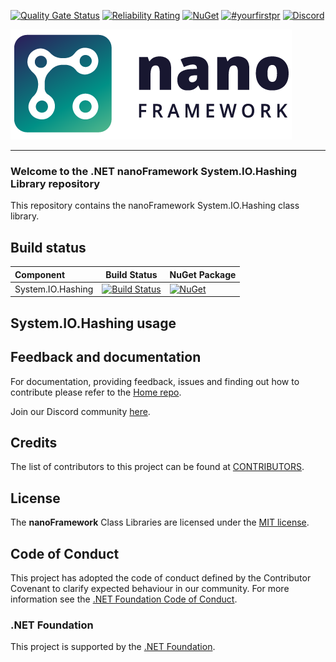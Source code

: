 [![Quality Gate Status](https://sonarcloud.io/api/project_badges/measure?project=nanoframework_System.IO.Hashing&metric=alert_status)](https://sonarcloud.io/dashboard?id=nanoframework_System.IO.Hashing) [![Reliability Rating](https://sonarcloud.io/api/project_badges/measure?project=nanoframework_System.IO.Hashing&metric=reliability_rating)](https://sonarcloud.io/dashboard?id=nanoframework_System.IO.Hashing) [![NuGet](https://img.shields.io/nuget/dt/nanoFramework.System.IO.Hashing.svg?label=NuGet&style=flat&logo=nuget)](https://www.nuget.org/packages/nanoFramework.System.IO.Hashing/) [![#yourfirstpr](https://img.shields.io/badge/first--timers--only-friendly-blue.svg)](https://github.com/nanoframework/Home/blob/main/CONTRIBUTING.md) [![Discord](https://img.shields.io/discord/478725473862549535.svg?logo=discord&logoColor=white&label=Discord&color=7289DA)](https://discord.gg/gCyBu8T)

![nanoFramework logo](https://raw.githubusercontent.com/nanoframework/Home/main/resources/logo/nanoFramework-repo-logo.png)

-----

### Welcome to the .NET **nanoFramework** System.IO.Hashing Library repository

This repository contains the nanoFramework System.IO.Hashing class library.

## Build status

| Component | Build Status | NuGet Package |
|:-|---|---|
| System.IO.Hashing | [![Build Status](https://dev.azure.com/nanoframework/System.IO.Hashing/_apis/build/status%2Fnanoframework.System.IO.Hashing?branchName=main)](https://dev.azure.com/nanoframework/System.IO.Hashing/_build/latest?definitionId=102&branchName=main) | [![NuGet](https://img.shields.io/nuget/v/nanoFramework.System.IO.Hashing.svg?label=NuGet&style=flat&logo=nuget)](https://www.nuget.org/packages/nanoFramework.System.IO.Hashing/) |

## System.IO.Hashing usage

## Feedback and documentation

For documentation, providing feedback, issues and finding out how to contribute please refer to the [Home repo](https://github.com/nanoframework/Home).

Join our Discord community [here](https://discord.gg/gCyBu8T).

## Credits

The list of contributors to this project can be found at [CONTRIBUTORS](https://github.com/nanoframework/Home/blob/main/CONTRIBUTORS.md).

## License

The **nanoFramework** Class Libraries are licensed under the [MIT license](LICENSE.md).

## Code of Conduct

This project has adopted the code of conduct defined by the Contributor Covenant to clarify expected behaviour in our community.
For more information see the [.NET Foundation Code of Conduct](https://dotnetfoundation.org/code-of-conduct).

### .NET Foundation

This project is supported by the [.NET Foundation](https://dotnetfoundation.org).
